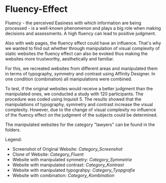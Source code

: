 # Fluency-Effect

Fluency - the perceived Easiness with which information are being processed - is a well-known phenomenon and plays a big role when making decisions and assessments. A high fluency can lead to positive judgment. 

Also with web pages, the fluency effect could have an influence. That's why we wanted to find out whether through manipulation of visual complexity of static websites the fluency effect can also be evoked thus making the websites more trustworthy, aesthetically and familiar.

For this, we recreated websites from different areas and manipulated them in terms of typography, symmetry and contrast using Affinity Designer. In one condition (combination) all manipulations were combined. 

To test, if the original websites would receive a better judgment than the manipulated ones, we conducted a study with 120 participants. The procedure was coded using Inquisit 5. 
The results showed that the manipulations of typography, symmetry and contrast increase the visual complexity. However, due to the change of visual complexity no influence of the fluency effect on the judgment of the subjects could be determined.


The manipulated websites for the category "lawyers" can be found in the folders.

Legend:
- Screenshot of Original Website: *Category_Screenshot*
- Clone of Website: *Category_Fluent*
- Website with manipulated symmetry: *Category_Symmetrie*
- Website with manipulated contrast: *Category_Kontrast*
- Website with manipulated typograhpy: *Category_Tyopgrafie*
- Website with combination: *Category_Kombination*
